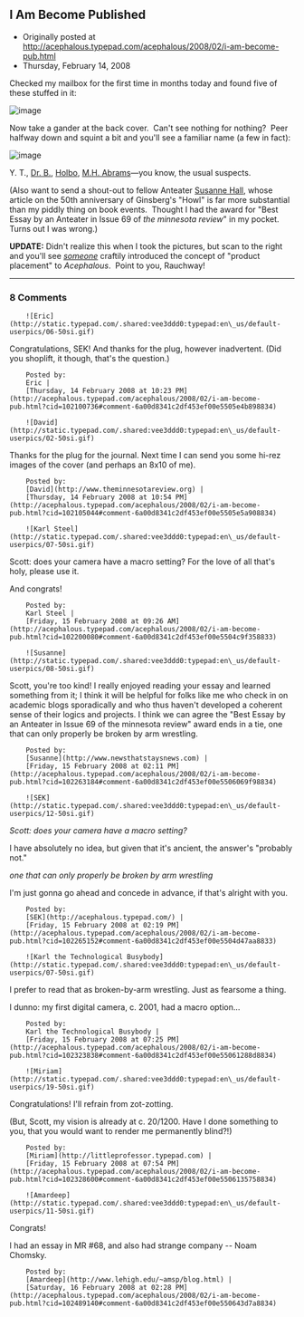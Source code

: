 ## I Am Become Published

 * Originally posted at http://acephalous.typepad.com/acephalous/2008/02/i-am-become-pub.html
 * Thursday, February 14, 2008



Checked my mailbox for the first time in months today and found five of these stuffed in it:

![image](http://acephalous.typepad.com/100\_3156.JPG)

Now take a gander at the back cover.  Can't see nothing for nothing?  Peer halfway down and squint a bit and you'll see a familiar name (a few in fact):

![image](http://acephalous.typepad.com/100\_3166.JPG)

Y. T., [Dr. B.](http://bitchphd.blogspot.com/), [Holbo](http://examinedlife.typepad.com/johnbelle/), [M.H. Abrams](http://en.wikipedia.org/wiki/M.\_H.\_Abrams)—you know, the usual suspects.  

(Also want to send a shout-out to fellow Anteater [Susanne Hall](http://susannehall.com/), whose article on the 50th anniversary of Ginsberg's "Howl" is far more substantial than my piddly thing on book events.  Thought I had the award for "Best Essay by an Anteater in Issue 69 of _the minnesota review_" in my pocket.  Turns out I was wrong.)

**UPDATE:** Didn't realize this when I took the pictures, but scan to the right and you'll see _[someone](http://edgeofthewest.wordpress.com/)_ craftily introduced the concept of "product placement" to _Acephalous_.  Point to you, Rauchway!  

		

* * *

### 8 Comments 

		

                
[]()

	

		![Eric](http://static.typepad.com/.shared:vee3ddd0:typepad:en\_us/default-userpics/06-50si.gif)
	

	

		

Congratulations, SEK!  And thanks for the plug, however inadvertent.  (Did you shoplift, it though, that's the question.)

	

		Posted by:
		Eric |
		[Thursday, 14 February 2008 at 10:23 PM](http://acephalous.typepad.com/acephalous/2008/02/i-am-become-pub.html?cid=102100736#comment-6a00d8341c2df453ef00e5505e4b898834)

[]()

	

		![David](http://static.typepad.com/.shared:vee3ddd0:typepad:en\_us/default-userpics/02-50si.gif)
	

	

		

Thanks for the plug for the journal.  Next time I can send you some hi-rez images of the cover (and perhaps an 8x10 of me).

	

		Posted by:
		[David](http://www.theminnesotareview.org) |
		[Thursday, 14 February 2008 at 10:54 PM](http://acephalous.typepad.com/acephalous/2008/02/i-am-become-pub.html?cid=102105044#comment-6a00d8341c2df453ef00e5505e5a908834)

[]()

	

		![Karl Steel](http://static.typepad.com/.shared:vee3ddd0:typepad:en\_us/default-userpics/07-50si.gif)
	

	

		

Scott: does your camera have a macro setting? For the love of all that's holy, please use it.

And congrats!

	

		Posted by:
		Karl Steel |
		[Friday, 15 February 2008 at 09:26 AM](http://acephalous.typepad.com/acephalous/2008/02/i-am-become-pub.html?cid=102200080#comment-6a00d8341c2df453ef00e5504c9f358833)

[]()

	

		![Susanne](http://static.typepad.com/.shared:vee3ddd0:typepad:en\_us/default-userpics/08-50si.gif)
	

	

		

Scott, you're too kind! I really enjoyed reading your essay and learned something from it; I think it will be helpful for folks like me who check in on academic blogs sporadically and who thus haven't developed a coherent sense of their logics and projects. I think we can agree the "Best Essay by an Anteater in Issue 69 of the minnesota review" award ends in a tie, one that can only properly be broken by arm wrestling.  

	

		Posted by:
		[Susanne](http://www.newsthatstaysnews.com) |
		[Friday, 15 February 2008 at 02:11 PM](http://acephalous.typepad.com/acephalous/2008/02/i-am-become-pub.html?cid=102263184#comment-6a00d8341c2df453ef00e5506069f98834)

[]()

	

		![SEK](http://static.typepad.com/.shared:vee3ddd0:typepad:en\_us/default-userpics/12-50si.gif)
	

	

		

_Scott: does your camera have a macro setting?_

I have absolutely no idea, but given that it's ancient, the answer's "probably not."  

_one that can only properly be broken by arm wrestling_

I'm just gonna go ahead and concede in advance, if that's alright with you.

	

		Posted by:
		[SEK](http://acephalous.typepad.com/) |
		[Friday, 15 February 2008 at 02:19 PM](http://acephalous.typepad.com/acephalous/2008/02/i-am-become-pub.html?cid=102265152#comment-6a00d8341c2df453ef00e5504d47aa8833)

[]()

	

		![Karl the Technological Busybody](http://static.typepad.com/.shared:vee3ddd0:typepad:en\_us/default-userpics/07-50si.gif)
	

	

		

I prefer to read that as broken-by-arm wrestling. Just as fearsome a thing.

I dunno: my first digital camera, c. 2001, had a macro option...

	

		Posted by:
		Karl the Technological Busybody |
		[Friday, 15 February 2008 at 07:25 PM](http://acephalous.typepad.com/acephalous/2008/02/i-am-become-pub.html?cid=102323838#comment-6a00d8341c2df453ef00e55061288d8834)

[]()

	

		![Miriam](http://static.typepad.com/.shared:vee3ddd0:typepad:en\_us/default-userpics/19-50si.gif)
	

	

		

Congratulations! I'll refrain from zot-zotting.

(But, Scott, my vision is already at c. 20/1200.  Have I done something to you, that you would want to render me permanently blind?!)

	

		Posted by:
		[Miriam](http://littleprofessor.typepad.com) |
		[Friday, 15 February 2008 at 07:54 PM](http://acephalous.typepad.com/acephalous/2008/02/i-am-become-pub.html?cid=102328600#comment-6a00d8341c2df453ef00e5506135758834)

[]()

	

		![Amardeep](http://static.typepad.com/.shared:vee3ddd0:typepad:en\_us/default-userpics/11-50si.gif)
	

	

		

Congrats! 

I had an essay in MR #68, and also had strange company -- Noam Chomsky.

	

		Posted by:
		[Amardeep](http://www.lehigh.edu/~amsp/blog.html) |
		[Saturday, 16 February 2008 at 02:28 PM](http://acephalous.typepad.com/acephalous/2008/02/i-am-become-pub.html?cid=102489140#comment-6a00d8341c2df453ef00e550643d7a8834)

		

        